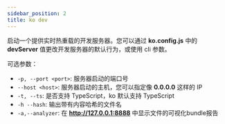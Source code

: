 ```yaml
---
sidebar_position: 2
title: ko dev
---
```


启动一个提供实时热重载的开发服务器。您可以通过 **ko.config.js** 中的 **devServer** 值更改开发服务器的默认行为，或使用 cli 参数。

可选参数：
* `-p, --port <port>`: 服务器启动的端口号
* `--host <host>`: 服务器启动的主机，您可以指定像 **0.0.0.0** 这样的 IP
* `-t, --ts`: 是否支持 TypeScript，ko 默认支持 TypeScript
* `-h --hash`: 输出带有内容哈希的文件名
* `-a,--analyzer`: 在 **http://127.0.0.1:8888** 中显示文件的可视化bundle报告

